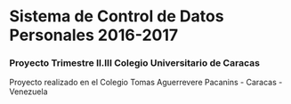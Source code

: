 # Sistema de Control de Datos Personales 2016-2017

### Proyecto Trimestre II.III Colegio Universitario de Caracas

Proyecto realizado en el Colegio Tomas Aguerrevere Pacanins - Caracas - Venezuela
